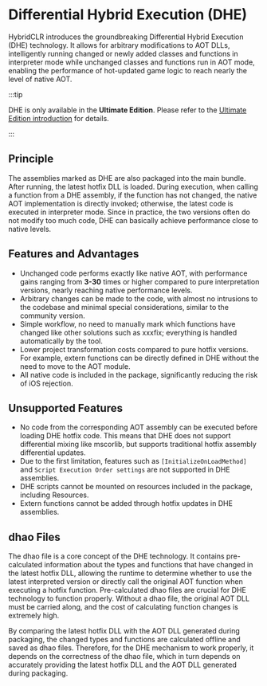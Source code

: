 # Differential Hybrid Execution (DHE)

HybridCLR introduces the groundbreaking Differential Hybrid Execution (DHE) technology. It allows for arbitrary modifications to AOT DLLs, intelligently running changed or newly added classes and functions in interpreter mode while unchanged classes and functions run in AOT mode, enabling the performance of hot-updated game logic to reach nearly the level of native AOT.

:::tip

DHE is only available in the **Ultimate Edition**. Please refer to the [Ultimate Edition introduction](../business/ultimate/intro) for details.

:::

## Principle

The assemblies marked as DHE are also packaged into the main bundle. After running, the latest hotfix DLL is loaded. During execution, when calling a function from a DHE assembly, if the function has not changed, the native AOT implementation is directly invoked; otherwise, the latest code is executed in interpreter mode. Since in practice, the two versions often do not modify too much code, DHE can basically achieve performance close to native levels.

## Features and Advantages

- Unchanged code performs exactly like native AOT, with performance gains ranging from **3-30** times or higher compared to pure interpretation versions, nearly reaching native performance levels.
- Arbitrary changes can be made to the code, with almost no intrusions to the codebase and minimal special considerations, similar to the community version.
- Simple workflow, no need to manually mark which functions have changed like other solutions such as xxxfix; everything is handled automatically by the tool.
- Lower project transformation costs compared to pure hotfix versions. For example, extern functions can be directly defined in DHE without the need to move to the AOT module.
- All native code is included in the package, significantly reducing the risk of iOS rejection.

## Unsupported Features

- No code from the corresponding AOT assembly can be executed before loading DHE hotfix code. This means that DHE does not support differential mixing like mscorlib, but supports traditional hotfix assembly differential updates.
- Due to the first limitation, features such as `[InitializeOnLoadMethod]` and `Script Execution Order settings` are not supported in DHE assemblies.
- DHE scripts cannot be mounted on resources included in the package, including Resources.
- Extern functions cannot be added through hotfix updates in DHE assemblies.

## dhao Files

The dhao file is a core concept of the DHE technology. It contains pre-calculated information about the types and functions that have changed in the latest hotfix DLL, allowing the runtime to determine whether to use the latest interpreted version or directly call the original AOT function when executing a hotfix function. Pre-calculated dhao files are crucial for DHE technology to function properly. Without a dhao file, the original AOT DLL must be carried along, and the cost of calculating function changes is extremely high.

By comparing the latest hotfix DLL with the AOT DLL generated during packaging, the changed types and functions are calculated offline and saved as dhao files. Therefore, for the DHE mechanism to work properly, it depends on the correctness of the dhao file, which in turn depends on accurately providing the latest hotfix DLL and the AOT DLL generated during packaging.

